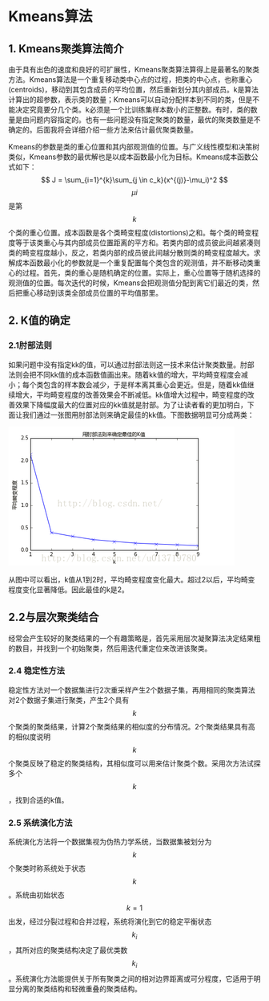 # Kmeans算法

##  1. Kmeans聚类算法简介

​	由于具有出色的速度和良好的可扩展性，Kmeans聚类算法算得上是最著名的聚类方法。Kmeans算法是一个重复移动类中心点的过程，把类的中心点，也称重心(centroids)，移动到其包含成员的平均位置，然后重新划分其内部成员。k是算法计算出的超参数，表示类的数量；Kmeans可以自动分配样本到不同的类，但是不能决定究竟要分几个类。k必须是一个比训练集样本数小的正整数。有时，类的数量是由问题内容指定的。也有一些问题没有指定聚类的数量，最优的聚类数量是不确定的。后面我将会详细介绍一些方法来估计最优聚类数量。

Kmeans的参数是类的重心位置和其内部观测值的位置。与广义线性模型和决策树类似，Kmeans参数的最优解也是以成本函数最小化为目标。Kmeans成本函数公式如下：
$$
J = \sum_{i=1}^{k}\sum_{j \in c_k}(x^{(j)}-\mu_i)^2
$$
$$μi$$是第$$k$$个类的重心位置。成本函数是各个类畸变程度(distortions)之和。每个类的畸变程度等于该类重心与其内部成员位置距离的平方和。若类内部的成员彼此间越紧凑则类的畸变程度越小，反之，若类内部的成员彼此间越分散则类的畸变程度越大。求解成本函数最小化的参数就是一个重复配置每个类包含的观测值，并不断移动类重心的过程。首先，类的重心是随机确定的位置。实际上，重心位置等于随机选择的观测值的位置。每次迭代的时候，Kmeans会把观测值分配到离它们最近的类，然后把重心移动到该类全部成员位置的平均值那里。

## 2. K值的确定

### 2.1肘部法则

如果问题中没有指定kk的值，可以通过肘部法则这一技术来估计聚类数量。肘部法则会把不同kk值的成本函数值画出来。随着kk值的增大，平均畸变程度会减小；每个类包含的样本数会减少，于是样本离其重心会更近。但是，随着kk值继续增大，平均畸变程度的改善效果会不断减低。kk值增大过程中，畸变程度的改善效果下降幅度最大的位置对应的kk值就是肘部。为了让读者看的更加明白，下面让我们通过一张图用肘部法则来确定最佳的kk值。下图数据明显可分成两类：

![](https://github.com/benkang-chen/algorithm/blob/master/algorithm_by_python/picture/kmean1.png)

从图中可以看出，k值从1到2时，平均畸变程度变化最大。超过2以后，平均畸变程度变化显著降低。因此最佳的k是2。

## 2.2与层次聚类结合

经常会产生较好的聚类结果的一个有趣策略是，首先采用层次凝聚算法决定结果粗的数目，并找到一个初始聚类，然后用迭代重定位来改进该聚类。

### 2.4 稳定性方法

稳定性方法对一个数据集进行2次重采样产生2个数据子集，再用相同的聚类算法对2个数据子集进行聚类，产生2个具有$$k$$个聚类的聚类结果，计算2个聚类结果的相似度的分布情况。2个聚类结果具有高的相似度说明$$k$$个聚类反映了稳定的聚类结构，其相似度可以用来估计聚类个数。采用次方法试探多个$$k$$，找到合适的k值。

### 2.5 系统演化方法

系统演化方法将一个数据集视为伪热力学系统，当数据集被划分为$$k$$个聚类时称系统处于状态$$k$$。系统由初始状态$$k=1$$出发，经过分裂过程和合并过程，系统将演化到它的稳定平衡状态 $$k_i$$ ，其所对应的聚类结构决定了最优类数 $$k_i$$ 。系统演化方法能提供关于所有聚类之间的相对边界距离或可分程度，它适用于明显分离的聚类结构和轻微重叠的聚类结构。